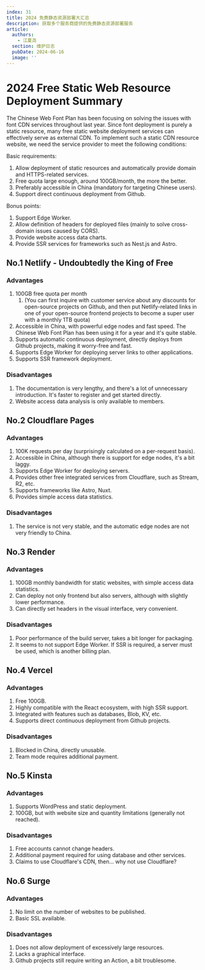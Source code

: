 ```yaml
---
index: 31
title: 2024 免费静态资源部署大汇总
description: 获取多个服务商提供的免费静态资源部署服务
article:
  authors:
    - 江夏尧
  section: 维护日志
  pubDate: 2024-06-16
  image: ''
---
```

# 2024 Free Static Web Resource Deployment Summary

The Chinese Web Font Plan has been focusing on solving the issues with font CDN services throughout last year. Since font deployment is purely a static resource, many free static website deployment services can effectively serve as external CDN. To implement such a static CDN resource website, we need the service provider to meet the following conditions:

Basic requirements:

1. Allow deployment of static resources and automatically provide domain and HTTPS-related services.
2. Free quota large enough, around 100GB/month, the more the better.
3. Preferably accessible in China (mandatory for targeting Chinese users).
4. Support direct continuous deployment from Github.

Bonus points:

1. Support Edge Worker.
2. Allow definition of headers for deployed files (mainly to solve cross-domain issues caused by CORS).
3. Provide website access data charts.
4. Provide SSR services for frameworks such as Nest.js and Astro.

## No.1 Netlify - Undoubtedly the King of Free

### Advantages

1. 100GB free quota per month
   1. (You can first inquire with customer service about any discounts for open-source projects on Github, and then put Netlify-related links in one of your open-source frontend projects to become a super user with a monthly 1TB quota)
2. Accessible in China, with powerful edge nodes and fast speed. The Chinese Web Font Plan has been using it for a year and it's quite stable.
3. Supports automatic continuous deployment, directly deploys from Github projects, making it worry-free and fast.
4. Supports Edge Worker for deploying server links to other applications.
5. Supports SSR framework deployment.

### Disadvantages

1. The documentation is very lengthy, and there's a lot of unnecessary introduction. It's faster to register and get started directly.
2. Website access data analysis is only available to members.

## No.2 Cloudflare Pages

### Advantages

1. 100K requests per day (surprisingly calculated on a per-request basis).
2. Accessible in China, although there is support for edge nodes, it's a bit laggy.
3. Supports Edge Worker for deploying servers.
4. Provides other free integrated services from Cloudflare, such as Stream, R2, etc.
5. Supports frameworks like Astro, Nuxt.
6. Provides simple access data statistics.

### Disadvantages

1. The service is not very stable, and the automatic edge nodes are not very friendly to China.

## No.3 Render

### Advantages

1. 100GB monthly bandwidth for static websites, with simple access data statistics.
2. Can deploy not only frontend but also servers, although with slightly lower performance.
3. Can directly set headers in the visual interface, very convenient.

### Disadvantages

1. Poor performance of the build server, takes a bit longer for packaging.
2. It seems to not support Edge Worker. If SSR is required, a server must be used, which is another billing plan.

## No.4 Vercel

### Advantages

1. Free 100GB.
2. Highly compatible with the React ecosystem, with high SSR support.
3. Integrated with features such as databases, Blob, KV, etc.
4. Supports direct continuous deployment from Github projects.

### Disadvantages

1. Blocked in China, directly unusable.
2. Team mode requires additional payment.

## No.5 Kinsta

### Advantages

1. Supports WordPress and static deployment.
2. 100GB, but with website size and quantity limitations (generally not reached).

### Disadvantages

1. Free accounts cannot change headers.
2. Additional payment required for using database and other services.
3. Claims to use Cloudflare's CDN, then... why not use Cloudflare?

## No.6 Surge

### Advantages

1. No limit on the number of websites to be published.
2. Basic SSL available.

### Disadvantages

1. Does not allow deployment of excessively large resources.
2. Lacks a graphical interface.
3. Github projects still require writing an Action, a bit troublesome.

